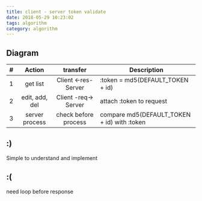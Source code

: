 ```yaml
---
title: client - server token validate
date: 2018-05-29 10:23:02
tags: algorithm
category: algorithm
---
```

## Diagram

 \#  | Action         | transfer             | Description                     
 --- | :-:            | :-:                  | ---                             
 1   | get list       | Client <-res- Server | :token = md5(DEFAULT_TOKEN + id)
 2   | edit, add, del | Client -req-> Server | attach :token to request        
 3   | server process | check before process | compare md5(DEFAULT_TOKEN + id) with :token

## :)
 Simple to understand and implement
 ## :( 
  need loop before response